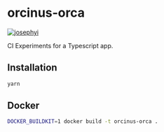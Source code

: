 # orcinus-orca

[![josephyi](https://circleci.com/gh/josephyi/orcinus-orca.svg?style=svg)](https://circleci.com/gh/josephyi/orcinus-orca)

CI Experiments for a Typescript app.

## Installation

```bash
yarn
```

## Docker

```bash
DOCKER_BUILDKIT=1 docker build -t orcinus-orca .
```

